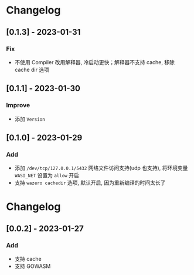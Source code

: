 # Changelog

## [0.1.3] - 2023-01-31

### Fix

- 不使用 Compiler 改用解释器, 冷启动更快；解释器不支持 cache, 移除 cache dir 选项

## [0.1.1] - 2023-01-30

### Improve

- 添加 `Version`

## [0.1.0] - 2023-01-29

### Add

- 添加 `/dev/tcp/127.0.0.1/5432` 网络文件访问支持(udp 也支持), 将环境变量 `WASI_NET` 设置为 `allow` 开启
- 支持 `wazero cachedir` 选项, 默认开启, 因为重新编译的时间太长了

# Changelog

## [0.0.2] - 2023-01-27

### Add

- 支持 cache
- 支持 GOWASM
